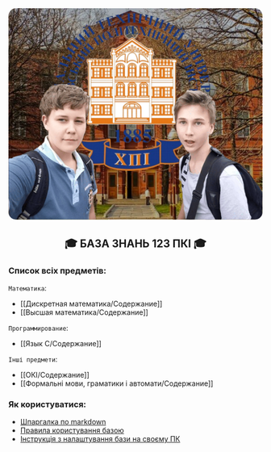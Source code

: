 <div align='center'>
	  <img src="/Guides/assets/banner.png" alt="Banner" style="border-radius: 15px;">
	  <br/>
	  <h2 align="center">🎓 БАЗА ЗНАНЬ 123 ПКІ 🎓</h2>
</div>

### Список всіх предметів:

`Математика`:
- [[Дискретная математика/Содержание]]
- [[Высшая математика/Содержание]]

`Программирование`:
- [[Язык С/Содержание]]

`Інші предмети`:
- [[ОКІ/Содержание]]
- [[Формальні мови, граматики і автомати/Содержание]]


### Як користуватися: 

 - [Шпаргалка по markdown](Guides/MDGUIDE.md)
 - [Правила користування базою](Guides/BASEGUIDE.md)
 - [Інструкція з налаштування бази на своєму ПК](Guides/SETUPGUIDE.md)
